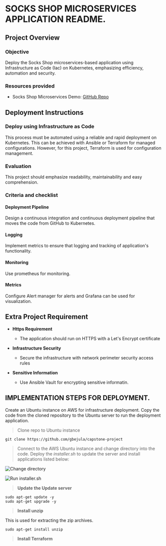 # SOCKS SHOP MICROSERVICES APPLICATION README.

## Project Overview

### Objective

Deploy the Socks Shop microservices-based application using Infrastructure as Code (Iac) on Kubernetes, emphasizing efficiency, automation and security.

### Resources provided

- Socks Shop Microservices Demo: [GitHub Repo](https://github.com/microservices-demo/microservices-demo.github.io)

## Deployment Instructions

### Deploy using Infrastructure as Code

This process must be automated using a reliable and rapid deployment on Kubernetes. This can be achieved with Ansible or Terraform for managed configurations. However, for this project, Terraform is used for configuration management.

### Evaluation

This project should emphasize readability, maintainability and easy comprehension. 

### Criteria and checklist

#### Deployment Pipeline 

Design a continuous integration and continuous deployment pipeline that moves the code from GitHub to Kubernetes.

#### Logging

Implement metrics to ensure that logging and tracking of application's functionality. 

#### Monitoring

Use prometheus for monitoring.

#### Metrics

Configure Alert manager for alerts and Grafana can be used for visualization.

## Extra Project Requirement
- **Https Requirement**
  - The application should run on HTTPS with a Let's Encrypt certificate

- **Infrastructure Security**
  - Secure the infrastructure with network perimeter security access rules

- **Sensitive Information**
  - Use Ansible Vault for encrypting sensitive informatin.

## IMPLEMENTATION STEPS FOR DEPLOYMENT.

Create an Ubuntu instance on AWS for infrastructure deployment. Copy the code from the cloned repository to the Ubuntu server to run the deployment application. 

> Clone repo to Ubuntu instance

`git clone https://github.com/gbejula/capstone-project`

> Connect to the AWS Ubuntu instance and change directory into the code. Deploy the _installer.sh_ to update the server and install applications listed below:

![Change directory](../capstone/images/change_dir.png)

![Run installer.sh](../capstone/images/run_installer.png)

> **Update the Update server**

```
sudo apt-get update -y
sudo apt-get upgrade -y
```

> **Install unzip**

This is used for extracting the zip archives.

```
sudo apt-get install unzip
```

> **Install Terraform**

